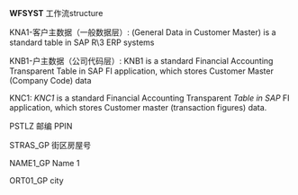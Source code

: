 <!-- structure -->

**WFSYST**  工作流structure



<!-- database table -->

KNA1-客户主数据（一般数据层）:  (General Data in Customer Master) is a standard table in SAP R\3 ERP systems

KNB1-户主数据（公司代码层）: KNB1 is a standard Financial Accounting Transparent Table in SAP FI application, which stores Customer Master (Company Code) data

KNC1:   *KNC1* is a standard Financial Accounting Transparent *Table in SAP* FI application, which stores Customer master (transaction figures) data.

<!-- Data element -->

PSTLZ   邮编  PPIN

STRAS_GP  街区房屋号

NAME1_GP  Name 1

ORT01_GP   city